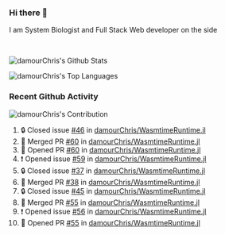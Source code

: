 ### Hi there 👋
I am System Biologist and Full Stack Web developer on the side



<br/>
  


<!-- GitHub Readme Github Stats - https://github.com/anuraghazra/github-readme-stats -->
![damourChris's Github Stats ](https://github-readme-stats.vercel.app/api?username=damourChris&show_icons=true&theme=transparent)

![damourChris's Top Languages](https://github-readme-stats.vercel.app/api/top-langs/?username=damourChris&layout=pie&theme=transparent)
<br/>


<h3> Recent Github Activity </h3>

<!-- Github Contribution Stats  - https://github.com/ashutosh00710/github-readme-activity-graph -->
![damourChris's Contribution](https://github-readme-activity-graph.vercel.app/graph/?username=damourChris&bg_color=1F222E&color=F8D866&line=F85D7F&point=FFFFFF&hide_border=true)
<!-- https://github.com/jamesgeorge007/github-activity-readme -->

<!--START_SECTION:activity-->
1. 🔒 Closed issue [#46](https://github.com/damourChris/WasmtimeRuntime.jl/issues/46) in [damourChris/WasmtimeRuntime.jl](https://github.com/damourChris/WasmtimeRuntime.jl)
2. 🎉 Merged PR [#60](https://github.com/damourChris/WasmtimeRuntime.jl/pull/60) in [damourChris/WasmtimeRuntime.jl](https://github.com/damourChris/WasmtimeRuntime.jl)
3. 💪 Opened PR [#60](https://github.com/damourChris/WasmtimeRuntime.jl/pull/60) in [damourChris/WasmtimeRuntime.jl](https://github.com/damourChris/WasmtimeRuntime.jl)
4. ❗ Opened issue [#59](https://github.com/damourChris/WasmtimeRuntime.jl/issues/59) in [damourChris/WasmtimeRuntime.jl](https://github.com/damourChris/WasmtimeRuntime.jl)
5. 🔒 Closed issue [#37](https://github.com/damourChris/WasmtimeRuntime.jl/issues/37) in [damourChris/WasmtimeRuntime.jl](https://github.com/damourChris/WasmtimeRuntime.jl)
6. 🎉 Merged PR [#38](https://github.com/damourChris/WasmtimeRuntime.jl/pull/38) in [damourChris/WasmtimeRuntime.jl](https://github.com/damourChris/WasmtimeRuntime.jl)
7. 🔒 Closed issue [#45](https://github.com/damourChris/WasmtimeRuntime.jl/issues/45) in [damourChris/WasmtimeRuntime.jl](https://github.com/damourChris/WasmtimeRuntime.jl)
8. 🎉 Merged PR [#55](https://github.com/damourChris/WasmtimeRuntime.jl/pull/55) in [damourChris/WasmtimeRuntime.jl](https://github.com/damourChris/WasmtimeRuntime.jl)
9. ❗ Opened issue [#56](https://github.com/damourChris/WasmtimeRuntime.jl/issues/56) in [damourChris/WasmtimeRuntime.jl](https://github.com/damourChris/WasmtimeRuntime.jl)
10. 💪 Opened PR [#55](https://github.com/damourChris/WasmtimeRuntime.jl/pull/55) in [damourChris/WasmtimeRuntime.jl](https://github.com/damourChris/WasmtimeRuntime.jl)
<!--END_SECTION:activity-->


